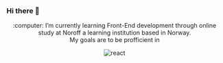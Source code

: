 ### Hi there 👋

<p align="center">
  :computer: I’m currently learning Front-End development through online study at Noroff a learning institution based in Norway.
  </br>
  My goals are to be profficient in 
</p>

<p align="center">
  <img src="/MikeCodesDotNET/ColoredBadges/raw/master/svg/dev/frameworks/react.svg" alt="react" style="max-width: 100%;">
</p>

